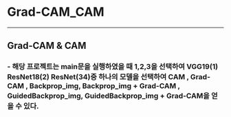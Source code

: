 # Grad-CAM_CAM

---

## Grad-CAM & CAM

### - 해당 프로젝트는 main문을 실행하였을 때 1,2,3을 선택하여 VGG19(1) ResNet18(2) ResNet(34)중 하나의 모델을 선택하여 CAM , Grad-CAM , Backprop_img, Backprop_img + Grad-CAM , GuidedBackprop_img, GuidedBackprop_img + Grad-CAM을 얻을 수 있다.
